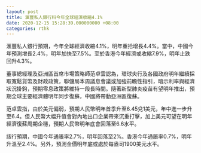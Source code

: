 ```yaml
---
layout: post
title: 滙豐私人銀行料今年全球經濟收縮4.1%
date: 2020-12-15 15:28:39.000000000 +08:00
categories: rthk
---
```


滙豐私人銀行預期，今年全球經濟收縮4.1%，明年重拾增長4.4%。當中，中國今年預測增長2.4%，明年加快至7.5%。至於香港今年經濟或收縮7.9%，明年止跌回升4.3%。

董事總經理及亞洲區首席市場策略師范卓雲認為，環球央行及各國政府明年繼續採取寬鬆貨幣及財政政策，聯儲局本周議息會議或加強前瞻性指引，暗示利率與經濟狀況掛鈎，預期零息政策將維持一段長時間。隨著新型肺炎疫苗有望明年推出，預期全球主要經濟體明年同步復蘇，中國將帶動亞洲區復蘇。

范卓雲指，由於美元偏弱，預期人民幣明年首季升至6.45兌1美元，年中進一步升至6.4。但人民幣大幅升值會對內地出口企業帶來沉重打擊，加上美元可望在明年經濟復蘇周期企穩，預期人民幣明年底會回落至6.6水平。

該行預期，中國今年通脹率2.7%，明年回落至2%。香港今年通脹率0.7%，明年升溫至2.4%。另外，預測金價明年底或處於每盎司1900美元水平。

